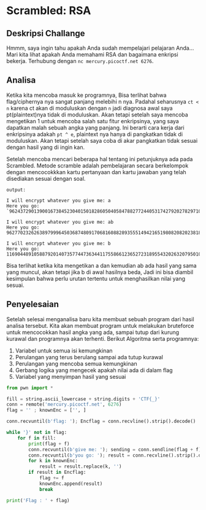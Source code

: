 # Scrambled: RSA
## Deskripsi Challange
Hmmm, saya ingin tahu apakah Anda sudah mempelajari pelajaran Anda... Mari kita lihat apakah Anda memahami RSA dan bagaimana enkripsi bekerja. Terhubung dengan `nc mercury.picoctf.net 6276`.

## Analisa
Ketika kita mencoba masuk ke programnya, Bisa terlihat bahwa flag/ciphernya nya sangat panjang melebihi n nya. Padahal seharusnya `ct < n` karena ct akan di moduluskan dengan `n` jadi diagnosa awal saya pt(plaintext)nya tidak di moduluskan. Akan tetapi setelah saya mencoba mengetikan 1 untuk mencoba salah satu fitur enkripsinya, yang saya dapatkan malah sebuah angka yang panjang. Ini berarti cara kerja dari enkripsinya adakah `pt ^ e`, plaintext nya hanya di pangkatkan tidak di moduluskan. Akan tetapi setelah saya coba di akar pangkatkan tidak sesuai dengan hasil yang di ingin kan.

Setelah mencoba mencari beberapa hal tentang ini petunjuknya ada pada Scrambled. Metode scramble adalah pembelajaran secara berkelompok dengan mencocokkkan kartu pertanyaan dan kartu jawaban yang telah disediakan sesuai dengan soal. 
```
output: 

I will encrypt whatever you give me: a
Here you go: `96243729013900167384523040150182860504058478827724405317427920278297104977261956836653818570753444947714463150959292588101038349935425922824823994688499587090903007536579770983666573470619514479457284770101002725758728868564766891774504393356743379970969048753015765641014678901937804303987800727180887902807`

I will encrypt whatever you give me: ab
Here you go: 96277023262638979996450368748091706816088289355514942165198082082023818449311625747259967286272686081553912227131599616007494883918168001430070907985088992241152425665374831124823696642647470481147648467725350853321176763408158833043714349932332103043561777666896548845738738952656197536346228046105188272533`96243729013900167384523040150182860504058478827724405317427920278297104977261956836653818570753444947714463150959292588101038349935425922824823994688499587090903007536579770983666573470619514479457284770101002725758728868564766891774504393356743379970969048753015765641014678901937804303987800727180887902807`

I will encrypt whatever you give me: b 
Here you go: 11690448910588792014073577447363441175586612365272318955432026320795010472594804513659904439481632762704923025113940422373635323678259732927716638067863671033537111247843138785141253430036205238871735480138166261558393181877406852588898742631209137732161536026748288421840013153720848339885416557345694501920
```

Bisa terlihat ketika kita mengetikan a dan kemudian ab ada hasil yang sama yang muncul, akan tetapi jika b di awal hasilnya beda, Jadi ini bisa diambil kesimpulan bahwa perlu urutan tertentu untuk menghasilkan nilai yang sesuai.

## Penyelesaian
Setelah selesai menganalisa baru kita membuat sebuah program dari hasil analisa tersebut. Kita akan membuat program untuk melakukan bruteforce untuk mencocokkan hasil angka yang ada, sampai tutup dari kurung kurawal dan programnya akan terhenti. Berikut Algoritma serta programnya:

1. Variabel untuk semua isi kemungkinan
2. Perulangan yang terus berulang sampai ada tutup kurawal
3. Perulangan yang mencoba semua kemungkinan
4. Gerbang logika yang mengecek apakah nilai ada di dalam flag
5. Variabel yang menyimpan hasil yang sesuai

```python
from pwn import *

fill = string.ascii_lowercase + string.digits + 'CTF{_}'
conn = remote('mercury.picoctf.net', 6276)
flag = '' ; knownEnc = ['', ]

conn.recvuntil(b'flag: '); Encflag = conn.recvline().strip().decode()

while '}' not in flag:
    for f in fill:
        print(flag + f)
        conn.recvuntil(b'give me: '); sending = conn.sendline(flag + f)
        conn.recvuntil(b'you go: '); result = conn.recvline().strip().decode()
        for k in knownEnc:
            result = result.replace(k, '')
        if result in Encflag:
            flag += f
            knownEnc.append(result)
            break

print('Flag : ' + flag)
```